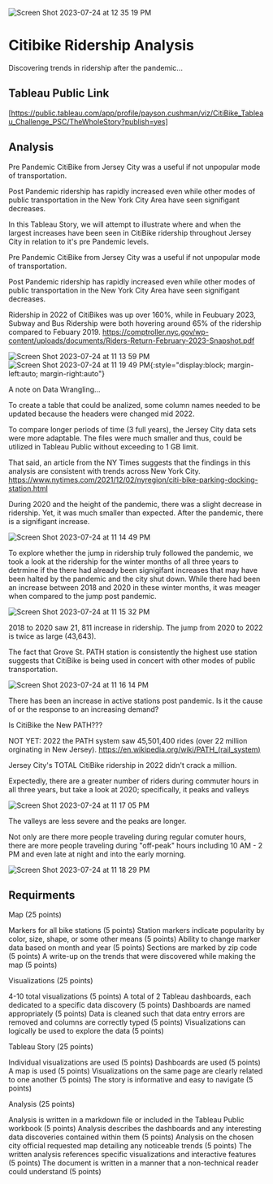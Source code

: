 ![Screen Shot 2023-07-24 at 12 35 19 PM](https://github.com/PsCushman/citibike-tableau-challenge/assets/122395437/a067b31d-3115-4908-b692-b57d840d788d)
# Citibike Ridership Analysis
Discovering trends in ridership after the pandemic... 

## Tableau Public Link

[https://public.tableau.com/app/profile/payson.cushman/viz/CitiBike_Tableau_Challenge_PSC/TheWholeStory?publish=yes]

## Analysis

Pre Pandemic CitiBike from Jersey City was a useful if not unpopular mode of transportation. 

Post Pandemic ridership has rapidly increased even while other modes of public transportation in the New York City Area have seen signifigant decreases. 

In this Tableau Story, we will attempt to illustrate where and when the largest increases have been seen in CitiBike ridership throughout Jersey City in relation to it's pre Pandemic levels. 

Pre Pandemic CitiBike from Jersey City was a useful if not unpopular mode of transportation. 

Post Pandemic ridership has rapidly increased even while other modes of public transportation in the New York City Area have seen signifigant decreases. 

Ridership in 2022 of CitiBikes was up over 160%, while in Feubuary 2023, Subway and Bus Ridership were both hovering around 65% of the ridership compared to Febuary 2019. https://comptroller.nyc.gov/wp-content/uploads/documents/Riders-Return-February-2023-Snapshot.pdf

![Screen Shot 2023-07-24 at 11 13 59 PM](https://github.com/PsCushman/citibike-tableau-challenge/assets/122395437/1c9c5032-f5fb-4c25-872a-77dd5e0de3e9)
![Screen Shot 2023-07-24 at 11 19 49 PM](https://github.com/PsCushman/citibike-tableau-challenge/assets/122395437/99bfeb4f-d042-4f0d-b012-7a991a722371){:style="display:block; margin-left:auto; margin-right:auto"}


A note on Data Wrangling...

To create a table that could be analized, some column names needed to be updated because the headers were changed mid 2022. 

To compare longer periods of time (3 full years), the Jersey City data sets were more adaptable. The files were much smaller and thus, could be utilized in Tableau Public without exceeding to 1 GB limit. 

That said, an article from the NY Times suggests that the findings in this analysis are consistent with trends across New York City. https://www.nytimes.com/2021/12/02/nyregion/citi-bike-parking-docking-station.html

During 2020 and the height of the pandemic, there was a slight decrease in ridership. Yet, it was much smaller than expected. After the pandemic, there is a signifigant increase.

![Screen Shot 2023-07-24 at 11 14 49 PM](https://github.com/PsCushman/citibike-tableau-challenge/assets/122395437/fbdb6f97-6c0a-4c63-9b07-74b1fad22ad4)

To explore whether the jump in ridership truly followed the pandemic, we took a look at the ridership for the winter months of all three years to detrmine if the there had already been signigifant increases that may have been halted by the pandemic and the city shut down. While there had been an increase between 2018 and 2020 in these winter months, it was meager when compared to the jump post pandemic.

![Screen Shot 2023-07-24 at 11 15 32 PM](https://github.com/PsCushman/citibike-tableau-challenge/assets/122395437/d45aaf8d-86e3-4a64-8edc-44ae409b72c2)


2018 to 2020 saw 21, 811 increase in ridership. The jump from 2020 to 2022 is twice as large (43,643).

The fact that Grove St. PATH station is consistently the highest use station suggests that CitiBike is being used in concert with other modes of public transportation.

![Screen Shot 2023-07-24 at 11 16 14 PM](https://github.com/PsCushman/citibike-tableau-challenge/assets/122395437/4f56d3e3-ccd3-4023-82f9-d2c313021b07)


There has been an increase in active stations post pandemic. Is it the cause of or the response to an increasing demand? 

Is CitiBike the New PATH???

NOT YET: 2022 the PATH system saw 45,501,400 rides (over 22 million orginating in New Jersey). https://en.wikipedia.org/wiki/PATH_(rail_system)

Jersey City's TOTAL CitiBike ridership in 2022 didn't crack a million.

Expectedly, there are a greater number of riders during commuter hours in all three years, but take a look at 2020; specifically, it peaks and valleys

![Screen Shot 2023-07-24 at 11 17 05 PM](https://github.com/PsCushman/citibike-tableau-challenge/assets/122395437/58da1102-a5f9-41d5-98d8-7ce61db87e33)

The valleys are less severe and the peaks are longer.

Not only are there more people traveling during regular comuter hours, there are more people traveling during "off-peak" hours including 10 AM - 2 PM and even late at night and into the early morning.

![Screen Shot 2023-07-24 at 11 18 29 PM](https://github.com/PsCushman/citibike-tableau-challenge/assets/122395437/629e284f-4366-47b7-b0d7-17d913750e0b)


## Requirments
Map (25 points)

Markers for all bike stations (5 points)
Station markers indicate popularity by color, size, shape, or some other means (5 points)
Ability to change marker data based on month and year (5 points)
Sections are marked by zip code (5 points)
A write-up on the trends that were discovered while making the map (5 points)

Visualizations (25 points)

4-10 total visualizations (5 points)
A total of 2 Tableau dashboards, each dedicated to a specific data discovery (5 points)
Dashboards are named appropriately (5 points)
Data is cleaned such that data entry errors are removed and columns are correctly typed (5 points)
Visualizations can logically be used to explore the data (5 points)

Tableau Story (25 points)

Individual visualizations are used (5 points)
Dashboards are used (5 points)
A map is used (5 points)
Visualizations on the same page are clearly related to one another (5 points)
The story is informative and easy to navigate (5 points)

Analysis (25 points)

Analysis is written in a markdown file or included in the Tableau Public workbook (5 points)
Analysis describes the dashboards and any interesting data discoveries contained within them (5 points)
Analysis on the chosen city official requested map detailing any noticeable trends (5 points)
The written analysis references specific visualizations and interactive features (5 points)
The document is written in a manner that a non-technical reader could understand (5 points)
